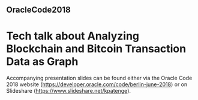 ## OracleCode2018
# Tech talk about Analyzing Blockchain and Bitcoin Transaction Data as Graph

Accompanying presentation slides can be found either via the Oracle Code 2018 website (https://developer.oracle.com/code/berlin-june-2018) or on Slideshare (https://www.slideshare.net/kpatenge).
